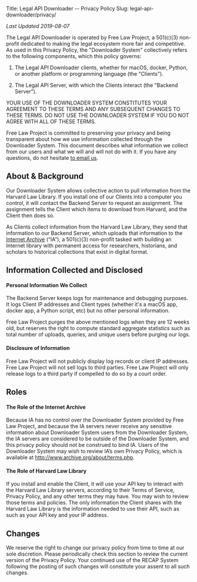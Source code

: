 Title: Legal API Downloader -- Privacy Policy
Slug: legal-api-downloader/privacy/

*Last Updated 2019-08-07*

The Legal API Downloader is operated by Free Law Project, a 501(c)(3) non-profit dedicated to making the legal ecosystem more fair and competitive. As used in this Privacy Policy, the "Downloader System" collectively refers to the following components, which this policy governs:

1. The Legal API Downloader clients, whether for macOS, docker, Python, or another platform or programming language (the "Clients").

1. The Legal API Server, with which the Clients interact (the "Backend Server").

YOUR USE OF THE DOWNLOADER SYSTEM CONSTITUTES YOUR AGREEMENT TO THESE TERMS AND ANY SUBSEQUENT CHANGES TO THESE TERMS. DO NOT USE THE DOWNLOADER SYSTEM IF YOU DO NOT AGREE WITH ALL OF THESE TERMS.

Free Law Project is committed to preserving your privacy and being transparent about how we use information collected through the Downloader System. This document describes what information we collect from our users and what we will and will not do with it. If you have any questions, do not hesitate [to email us][c].

## About & Background

Our Downloader System allows collective action to pull information from the Harvard Law Library. If you install one of our Clients into a computer you control, it will contact the Backend Server to request an assignment. The assignment tells the Client which items to download from Harvard, and the Client then does so. 

As Clients collect information from the Harvard Law Library, they send that information to our Backend Server, which uploads that information to the [Internet Archive](http://www.archive.org/) (“IA”), a 501(c)(3) non-profit tasked with building an Internet library with permanent access for researchers, historians, and scholars to historical collections that exist in digital format.


## Information Collected and Disclosed

#### Personal Information We Collect

The Backend Server keeps logs for maintenance and debugging purposes. It logs Client IP addresses and Client types (whether it's a macOS app, docker app, a Python script, etc) but no other personal information. 

Free Law Project purges the above mentioned logs when they are 12 weeks old, but reserves the right to compute standard aggregate statistics such as total number of uploads, queries, and unique users before purging our logs.

#### Disclosure of Information

Free Law Project will not publicly display log records or client IP addresses. Free Law Project will not sell logs to third parties. Free Law Project will only release logs to a third party if compelled to do so by a court order.

## Roles

#### The Role of the Internet Archive 

Because IA has no control over the Downloader System provided by Free Law Project, and because the IA servers never receive any sensitive information about Downloader System users from the Downloader System, the IA servers are considered to be outside of the Downloader System, and this privacy policy should not be construed to bind IA. Users of the Downloader System may wish to review IA’s own Privacy Policy, which is available at <http://www.archive.org/about/terms.php>.


#### The Role of Harvard Law Library

If you install and enable the Client, it will use your API key to interact with the Harvard Law Library servers, according to their Terms of Service, Privacy Policy, and any other terms they may have. You may wish to review those terms and policies. The only information the Client shares with the Harvard Law Library is the information needed to use their API, such as such as your API key and your IP address. 


## Changes

We reserve the right to change our privacy policy from time to time at our sole discretion. Please periodically check this section to review the current version of the Privacy Policy. Your continued use of the RECAP System following the posting of such changes will constitute your assent to all such changes.

[c]: {filename}/pages/contact.md
